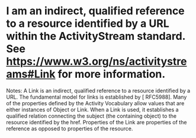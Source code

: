 I am an indirect, qualified reference to a resource identified by a URL within the ActivityStream standard. See https://www.w3.org/ns/activitystreams#Link for more information.
==========
 Notes: 
            A Link is an indirect, qualified reference to a resource identified by a URL. The fundamental model for links is established by [
            RFC5988]. Many of the properties defined by the Activity Vocabulary allow values that are either instances of
            Object or Link. When a Link is used, it establishes a
            qualified relation connecting the subject (the containing object) to the resource identified by the href. Properties of the Link are properties of the reference as opposed to properties of the resource.
           
